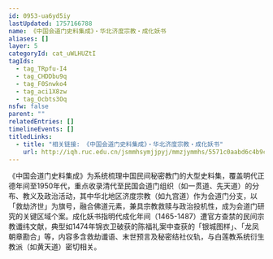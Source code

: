 ```yaml
---
id: 0953-ua6yd5iy
lastUpdated: 1757166788
name: 《中国会道门史料集成》・华北济度宗教・成化妖书
aliases: []
layer: 5
categoryId: cat_uWLHUZtI
tagIds:
  - tag_TRpfu-I4
  - tag_CHDDbu9q
  - tag_F0Snwko4
  - tag_aci1X8zw
  - tag_Ocbts3Oq
nsfw: false
parent: ""
relatedEntries: []
timelineEvents: []
titledLinks:
  - title: "相关链接: 《中国会道门史料集成》・华北济度宗教・成化妖书"
    url: http://iqh.ruc.edu.cn/jsmmhsymjjpyj/mmzjymmhs/5571c0aabd6c4b9c9ec6ddc3d6412fe6.htm
---
```


《中国会道门史料集成》为系统梳理中国民间秘密教门的大型史料集，覆盖明代正德年间至1950年代，重点收录清代至民国会道门组织（如一贯道、先天道）的分布、教义及政治活动，其中华北地区济度宗教（如九宫道）作为会道门分支，以「救劫济世」为旗号，融合佛道元素，兼具宗教救赎与政治投机性，成为会道门研究的关键区域个案。成化妖书指明代成化年间（1465-1487）遭官方查禁的民间宗教谶纬文献，典型如1474年锦衣卫破获的陈福礼案中查获的「银城图样」、「龙凤朝章勘合」等，内容多含救劫谶语、末世预言及秘密结社仪轨，与白莲教系统衍生教派（如黄天道）密切相关。